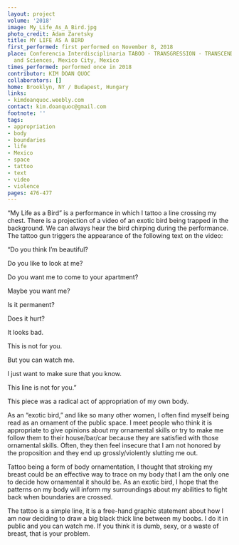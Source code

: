 ```yaml
---
layout: project
volume: '2018'
image: My_Life_As_A_Bird.jpg
photo_credit: Adam Zaretsky
title: MY LIFE AS A BIRD
first_performed: first performed on November 8, 2018
place: Conferencia Interdisciplinaria TABOO - TRANSGRESSION - TRANSCENDENCE in Art
  and Sciences, Mexico City, Mexico
times_performed: performed once in 2018
contributor: KIM DOAN QUOC
collaborators: []
home: Brooklyn, NY / Budapest, Hungary
links:
- kimdoanquoc.weebly.com
contact: kim.doanquoc@gmail.com
footnote: ''
tags:
- appropriation
- body
- boundaries
- life
- Mexico
- space
- tattoo
- text
- video
- violence
pages: 476-477
---
```


“My Life as a Bird” is a performance in which I tattoo a line crossing my chest. There is a projection of a video of an exotic bird being trapped in the background. We can always hear the bird chirping during the performance. The tattoo gun triggers the appearance of the following text on the video:

“Do you think I’m beautiful?

Do you like to look at me?

Do you want me to come to your apartment?

Maybe you want me?

Is it permanent?

Does it hurt?

It looks bad.

This is not for you.

But you can watch me.

I just want to make sure that you know.

This line is not for you.”

This piece was a radical act of appropriation of my own body.

As an “exotic bird,” and like so many other women, I often find myself being read as an ornament of the public space. I meet people who think it is appropriate to give opinions about my ornamental skills or try to make me follow them to their house/bar/car because they are satisfied with those ornamental skills. Often, they then feel insecure that I am not honored by the proposition and they end up grossly/violently slutting me out.

Tattoo being a form of body ornamentation, I thought that stroking my breast could be an effective way to trace on my body that I am the only one to decide how ornamental it should be. As an exotic bird, I hope that the patterns on my body will inform my surroundings about my abilities to fight back when boundaries are crossed.

The tattoo is a simple line, it is a free-hand graphic statement about how I am now deciding to draw a big black thick line between my boobs. I do it in public and you can watch me. If you think it is dumb, sexy, or a waste of breast, that is your problem.
